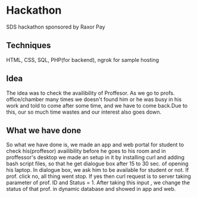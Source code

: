 # Hackathon
SDS hackathon sponsored by Raxor Pay

## Techniques
HTML, CSS, SQL, PHP(for backend), ngrok  for sample hosting 

## Idea
The idea was to check the availibility of Proffesor.
As we go to profs. office/chamber many times we doesn't found him or he was busy in his work and told to come after some time, and we have to come back.Due to this, our so much time wastes and our interest also goes down. 

## What we have done
So what we have done is, we made an app and web portal for student to check his(proffesor) availibility before he goes to his room and in proffessor's desktop we made an setup in it by installing curl and adding bash script files, so that he get dialogue box after 15 to 30 sec. of opening his laptop. 
In dialogue box, we ask him to be available for student or not. If prof. click no, all thing went stop. If yes then curl request is to server taking parameter of prof. ID and Status = 1. After taking this input , we change the status of that prof. in dynamic database and showed in app and web.
